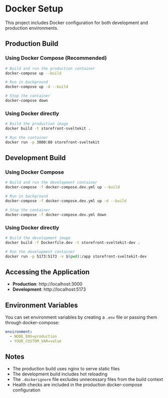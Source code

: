 # Docker Setup

This project includes Docker configuration for both development and production environments.

## Production Build

### Using Docker Compose (Recommended)

```bash
# Build and run the production container
docker-compose up --build

# Run in background
docker-compose up -d --build

# Stop the container
docker-compose down
```

### Using Docker directly

```bash
# Build the production image
docker build -t storefront-sveltekit .

# Run the container
docker run -p 3000:80 storefront-sveltekit
```

## Development Build

### Using Docker Compose

```bash
# Build and run the development container
docker-compose -f docker-compose.dev.yml up --build

# Run in background
docker-compose -f docker-compose.dev.yml up -d --build

# Stop the container
docker-compose -f docker-compose.dev.yml down
```

### Using Docker directly

```bash
# Build the development image
docker build -f Dockerfile.dev -t storefront-sveltekit-dev .

# Run the development container
docker run -p 5173:5173 -v $(pwd):/app storefront-sveltekit-dev
```

## Accessing the Application

- **Production**: http://localhost:3000
- **Development**: http://localhost:5173

## Environment Variables

You can set environment variables by creating a `.env` file or passing them through docker-compose:

```yaml
environment:
  - NODE_ENV=production
  - YOUR_CUSTOM_VAR=value
```

## Notes

- The production build uses nginx to serve static files
- The development build includes hot reloading
- The `.dockerignore` file excludes unnecessary files from the build context
- Health checks are included in the production docker-compose configuration 